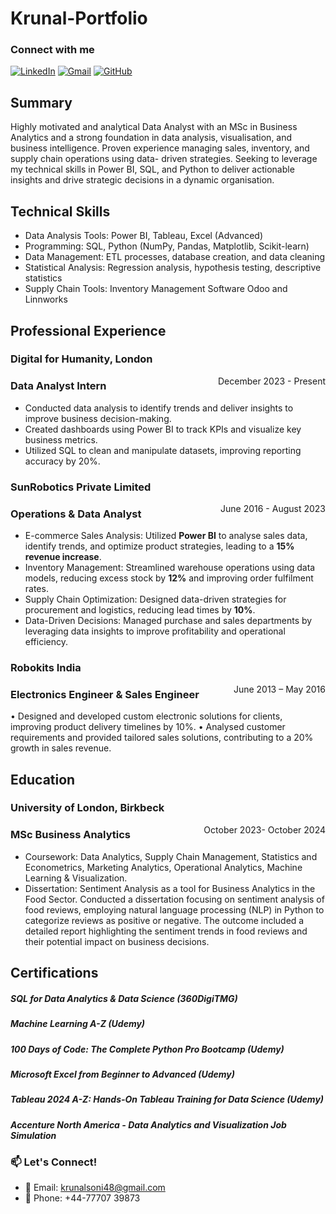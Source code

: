 # Krunal-Portfolio

### Connect with me

[![LinkedIn](https://img.shields.io/badge/LinkedIn-krunal--soni-blue?style=flat&logo=linkedin)](https://www.linkedin.com/in/krunal-v-soni/)
[![Gmail](https://img.shields.io/badge/Gmail-krunalsoni48@gmail.com-red?style=flat&logo=gmail)](mailto:krunalsoni48@gmail.com)
[![GitHub](https://img.shields.io/badge/GitHub-krunal48-black?style=flat&logo=github)](https://github.com/krunal48)

## Summary

Highly motivated and analytical Data Analyst with an MSc in Business Analytics and a strong foundation in data analysis, visualisation, and business intelligence. Proven experience managing sales, inventory, and supply chain operations using data- driven strategies. Seeking to leverage my technical skills in Power BI, SQL, and Python to deliver actionable insights and drive strategic decisions in a dynamic organisation.

## Technical Skills
- Data Analysis Tools: Power BI, Tableau, Excel (Advanced)
- Programming: SQL, Python (NumPy, Pandas, Matplotlib, Scikit-learn)
- Data Management: ETL processes, database creation, and data cleaning
- Statistical Analysis: Regression analysis, hypothesis testing, descriptive statistics
- Supply Chain Tools: Inventory Management Software Odoo and Linnworks

## Professional Experience
### Digital for Humanity, London 
<span style="float: right;">December 2023 - Present</span>
### Data Analyst Intern
- Conducted data analysis to identify trends and deliver insights to improve business decision-making.
- Created dashboards using Power BI to track KPIs and visualize key business metrics.
- Utilized SQL to clean and manipulate datasets, improving reporting accuracy by 20%.

### SunRobotics Private Limited
<span style="float: right;">June 2016 - August 2023</span>
### Operations & Data Analyst 
- E-commerce Sales Analysis: Utilized **Power BI** to analyse sales data, identify trends, and optimize product strategies,
leading to a **15% revenue increase**.
- Inventory Management: Streamlined warehouse operations using data models, reducing excess stock by **12%** and
improving order fulfilment rates.
- Supply Chain Optimization: Designed data-driven strategies for procurement and logistics, reducing lead times by **10%**.
- Data-Driven Decisions: Managed purchase and sales departments by leveraging data insights to improve profitability and
operational efficiency.

### Robokits India
<span style="float: right;">June 2013 – May 2016</span>
### Electronics Engineer & Sales Engineer
• Designed and developed custom electronic solutions for clients, improving product delivery timelines by 10%.
• Analysed customer requirements and provided tailored sales solutions, contributing to a 20% growth in sales revenue.

## Education
### University of London, Birkbeck
<span style="float: right;">October 2023- October 2024</span>
### MSc Business Analytics
- Coursework: Data Analytics, Supply Chain Management, Statistics and Econometrics,
Marketing Analytics, Operational Analytics, Machine Learning & Visualization.
- Dissertation: Sentiment Analysis as a tool for Business Analytics in the Food Sector.
Conducted a dissertation focusing on sentiment analysis of food reviews, employing
natural language processing (NLP) in Python to categorize reviews as positive or
negative. The outcome included a detailed report highlighting the sentiment trends in
food reviews and their potential impact on business decisions.

## Certifications
##### SQL for Data Analytics & Data Science (360DigiTMG)
##### Machine Learning A-Z (Udemy)
##### 100 Days of Code: The Complete Python Pro Bootcamp (Udemy)
##### Microsoft Excel from Beginner to Advanced (Udemy)
##### Tableau 2024 A-Z: Hands-On Tableau Training for Data Science (Udemy)
##### Accenture North America - Data Analytics and Visualization Job Simulation


### 📫 Let's Connect!
- 📧 Email: krunalsoni48@gmail.com
- 📱 Phone: +44-77707 39873
